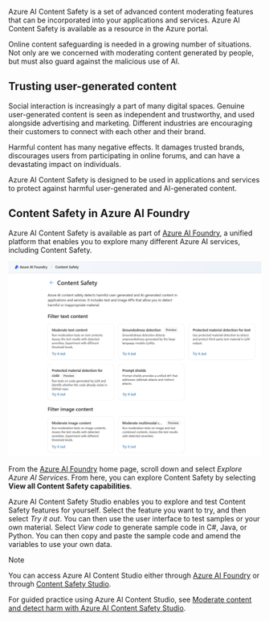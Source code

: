 Azure AI Content Safety is a set of advanced content moderating features that can be incorporated into your applications and services. Azure AI Content Safety is available as a resource in the Azure portal.

Online content safeguarding is needed in a growing number of situations. Not only are we concerned with moderating content generated by people, but  must also guard against the malicious use of AI.

## Trusting user-generated content

Social interaction is increasingly a part of many digital spaces. Genuine user-generated content is seen as independent and trustworthy, and used alongside advertising and marketing. Different industries are encouraging their customers to connect with each other and their brand.  

Harmful content has many negative effects. It damages trusted brands, discourages users from participating in online forums, and can have a devastating impact on individuals.

Azure AI Content Safety is designed to be used in applications and services to protect against harmful user-generated and AI-generated content.

## Content Safety in Azure AI Foundry

Azure AI Content Safety is available as part of [Azure AI Foundry](https://ai.azure.com/explore/contentsafety), a unified platform that enables you to explore many different Azure AI services, including Content Safety.

![Screenshot of Content Safety Studio in Azure AI Foundry.](../media/ai-studio-content-safety.jpg)

From the [Azure AI Foundry](https://ai.azure.com/) home page, scroll down and select *Explore Azure AI Services*. From here, you can explore Content Safety by selecting **View all Content Safety capabilities**.

Azure AI Content Safety Studio enables you to explore and test Content Safety features for yourself. Select the feature you want to try, and then select *Try it out*. You can then use the user interface to test samples or your own material. Select *View code* to generate sample code in C#, Java, or Python. You can then copy and paste the sample code and amend the variables to use your own data.  

> [!NOTE]
> You can access Azure AI Content Studio either through [Azure AI Foundry](https://ai.azure.com/) or through [Content Safety Studio](https://contentsafety.cognitive.azure.com/).

For guided practice using Azure AI Content Studio, see [Moderate content and detect harm with Azure AI Content Safety Studio](/training/modules/moderate-content-detect-harm-azure-ai-content-safety-studio/). 

